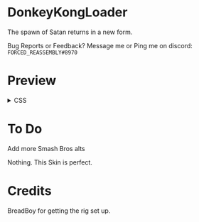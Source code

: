 # DonkeyKongLoader

The spawn of Satan returns in a new form.


Bug Reports or Feedback? Message me or Ping me on discord: `FORCED_REASSEMBLY#8970` 


# Preview

<details>
  <summary>CSS</summary>

![](https://cdn.discordapp.com/attachments/1053728776669904936/1104034413630738452/image.png)

</details>

# To Do

Add more Smash Bros alts

Nothing. This Skin is perfect.

</details>

# Credits

BreadBoy for getting the rig set up.